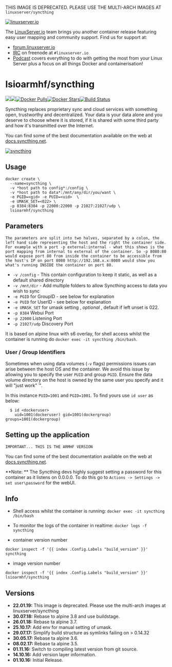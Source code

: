 [linuxserverurl]: https://linuxserver.io
[forumurl]: https://forum.linuxserver.io
[ircurl]: https://www.linuxserver.io/irc/
[podcasturl]: https://www.linuxserver.io/podcast/
[appurl]: https://syncthing.net
[hub]: https://hub.docker.com/r/lsioarmhf/syncthing/

THIS IMAGE IS DEPRECATED. PLEASE USE THE MULTI-ARCH IMAGES AT `linuxserver/syncthing`

[![linuxserver.io](https://raw.githubusercontent.com/linuxserver/docker-templates/master/linuxserver.io/img/linuxserver_medium.png)][linuxserverurl]

The [LinuxServer.io][linuxserverurl] team brings you another container release featuring easy user mapping and community support. Find us for support at:
* [forum.linuxserver.io][forumurl]
* [IRC][ircurl] on freenode at `#linuxserver.io`
* [Podcast][podcasturl] covers everything to do with getting the most from your Linux Server plus a focus on all things Docker and containerisation!

# lsioarmhf/syncthing
[![](https://images.microbadger.com/badges/version/lsioarmhf/syncthing.svg)](https://microbadger.com/images/lsioarmhf/syncthing "Get your own version badge on microbadger.com")[![](https://images.microbadger.com/badges/image/lsioarmhf/syncthing.svg)](https://microbadger.com/images/lsioarmhf/syncthing "Get your own image badge on microbadger.com")[![Docker Pulls](https://img.shields.io/docker/pulls/lsioarmhf/syncthing.svg)][hub][![Docker Stars](https://img.shields.io/docker/stars/lsioarmhf/syncthing.svg)][hub][![Build Status](https://ci.linuxserver.io/buildStatus/icon?job=Docker-Builders/armhf/armhf-syncthing)](https://ci.linuxserver.io/job/Docker-Builders/job/armhf/job/armhf-syncthing/)

Syncthing replaces proprietary sync and cloud services with something open, trustworthy and decentralized. Your data is your data alone and you deserve to choose where it is stored, if it is shared with some third party and how it's transmitted over the Internet.

You can find some of the best documentation available on the web at [docs.syncthing.net](http://docs.syncthing.net/).

[![syncthing](https://syncthing.net/images/logo-horizontal.svg)][appurl]

## Usage

```
docker create \
  --name=syncthing \
  -v *host path to config*:/config \
  -v *host path to data*:/mnt/any/dir/you/want \
  -e PGID=<gid> -e PUID=<uid>  \
  -e UMASK_SET=<022> \
  -p 8384:8384 -p 22000:22000 -p 21027:21027/udp \
  lsioarmhf/syncthing
```

## Parameters

`The parameters are split into two halves, separated by a colon, the left hand side representing the host and the right the container side. 
For example with a port -p external:internal - what this shows is the port mapping from internal to external of the container.
So -p 8080:80 would expose port 80 from inside the container to be accessible from the host's IP on port 8080
http://192.168.x.x:8080 would show you what's running INSIDE the container on port 80.`


* `-v /config` - This contain configuration to keep it static, as well as a default shared directory
* `-v /mnt/dir` - Add multiple folders to allow Syncthing access to data you wish to sync
* `-e PGID` for GroupID - see below for explanation
* `-e PUID` for UserID - see below for explanation
* `-e UMASK_SET` for umask setting , *optional* , default if left unset is 022. 
* `-p 8384` Webui Port
* `-p 22000` Listening Port
* `-p 21027/udp` Discovery Port

It is based on alpine linux with s6 overlay, for shell access whilst the container is running do `docker exec -it syncthing /bin/bash`.

### User / Group Identifiers

Sometimes when using data volumes (`-v` flags) permissions issues can arise between the host OS and the container. We avoid this issue by allowing you to specify the user `PUID` and group `PGID`. Ensure the data volume directory on the host is owned by the same user you specify and it will "just work" ™.

In this instance `PUID=1001` and `PGID=1001`. To find yours use `id user` as below:

```
  $ id <dockeruser>
    uid=1001(dockeruser) gid=1001(dockergroup) groups=1001(dockergroup)
```

## Setting up the application
`IMPORTANT... THIS IS THE ARMHF VERSION`

You can find some of the best documentation available on the web at [docs.syncthing.net](http://docs.syncthing.net/).

**Note: ** The Syncthing devs highly suggest setting a password for this container as it listens on 0.0.0.0. To do this go to `Actions -> Settings -> set user\password` for the webUI.

## Info

* Shell access whilst the container is running: `docker exec -it syncthing /bin/bash`
* To monitor the logs of the container in realtime: `docker logs -f syncthing`

* container version number 

`docker inspect -f '{{ index .Config.Labels "build_version" }}' syncthing`

* image version number

`docker inspect -f '{{ index .Config.Labels "build_version" }}' lsioarmhf/syncthing`

## Versions

+ **22.01.19:** This image is deprecated. Please use the multi-arch images at linuxserver/syncthing
+ **30.07.18:** Rebase to alpine 3.8 and use buildstage.
+ **26.01.18:** Rebase ta alpine 3.7.
+ **25.10.17:** Add env for manual setting of umask.
+ **29.07.17:** Simplify build structure as symlinks failing on > 0.14.32
+ **30.05.17:** Rebase ta alpine 3.6.
+ **08.02.17:** Rebase ta alpine 3.5.
+ **01.11.16:** Switch to compiling latest version from git source.
+ **14.10.16:** Add version layer information.
+ **01.10.16:** Initial Release. 

